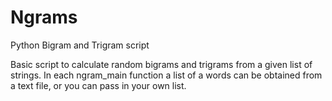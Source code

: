 # Ngrams
Python Bigram and Trigram script

Basic script to calculate random bigrams and trigrams from a given list of strings.
In each ngram_main function a list of a words can be obtained from a text file, or you can pass in 
your own list.

